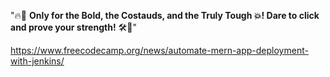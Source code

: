 "🔥💪 **Only for the Bold, the Costauds, and the Truly Tough 💥! Dare to click and prove your strength!** 🛠️🚀"

https://www.freecodecamp.org/news/automate-mern-app-deployment-with-jenkins/
